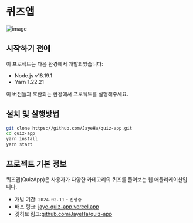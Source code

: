 # 퀴즈앱

![image](https://github.com/JayeHa/quiz-app/assets/66169832/2ea16563-b86e-47d7-b872-0b021768ff09)

## 시작하기 전에

이 프로젝트는 다음 환경에서 개발되었습니다:

- Node.js v18.19.1
- Yarn 1.22.21

이 버전들과 호환되는 환경에서 프로젝트를 실행해주세요.

## 설치 및 실행방법

```bash
git clone https://github.com/JayeHa/quiz-app.git
cd quiz-app
yarn install
yarn start
```

## 프로젝트 기본 정보

퀴즈앱(QuizApp)은 사용자가 다양한 카테고리의 퀴즈를 풀어보는 웹 애플리케이션입니다.

- 개발 기간: `2024.02.11` - `진행중`
- 배포 링크: [jaye-quiz-app.vercel.app](jaye-quiz-app.vercel.app)
- 깃허브 링크:[github.com/JayeHa/quiz-app](https://github.com/JayeHa/quiz-app)
